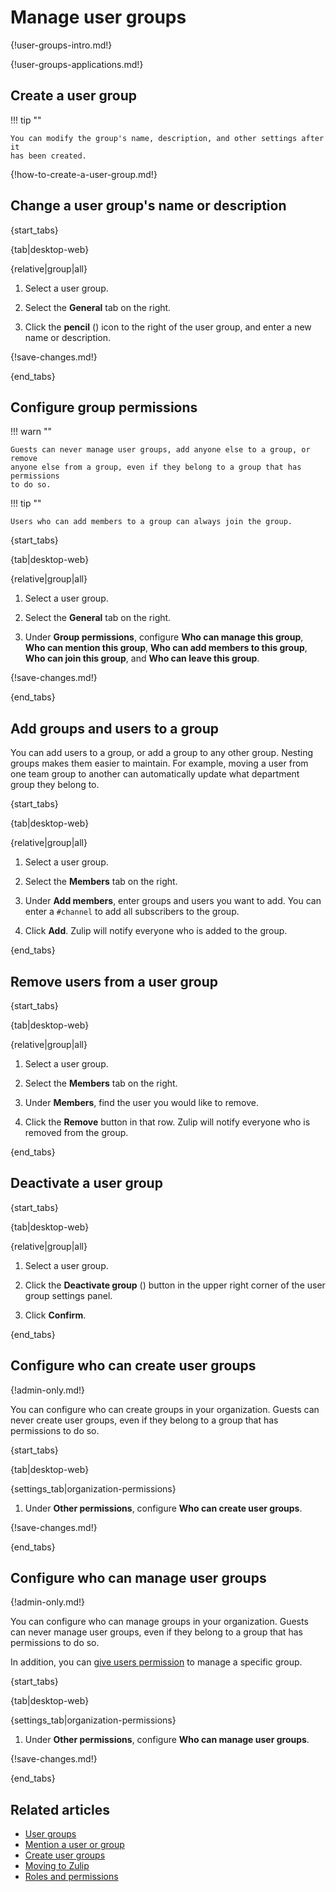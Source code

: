 # Manage user groups

{!user-groups-intro.md!}

{!user-groups-applications.md!}

## Create a user group

!!! tip ""

    You can modify the group's name, description, and other settings after it
    has been created.

{!how-to-create-a-user-group.md!}

## Change a user group's name or description

{start_tabs}

{tab|desktop-web}

{relative|group|all}

1. Select a user group.

1. Select the **General** tab on the right.

1. Click the **pencil** (<i class="fa fa-pencil"></i>) icon
   to the right of the user group, and enter a new name or description.

{!save-changes.md!}

{end_tabs}

## Configure group permissions

!!! warn ""

    Guests can never manage user groups, add anyone else to a group, or remove
    anyone else from a group, even if they belong to a group that has permissions
    to do so.

!!! tip ""

    Users who can add members to a group can always join the group.

{start_tabs}

{tab|desktop-web}

{relative|group|all}

1. Select a user group.

1. Select the **General** tab on the right.

1. Under **Group permissions**, configure **Who can manage this group**, **Who
   can mention this group**, **Who can add members to this group**, **Who can join
   this group**, and **Who can leave this group**.

{!save-changes.md!}

{end_tabs}

## Add groups and users to a group

You can add users to a group, or add a group to any other group. Nesting groups
makes them easier to maintain. For example, moving a user from one team group to
another can automatically update what department group they belong to.

{start_tabs}

{tab|desktop-web}

{relative|group|all}

1. Select a user group.

1. Select the **Members** tab on the right.

1. Under **Add members**, enter groups and users you want to add. You can enter
   a `#channel` to add all subscribers to the group.

1. Click **Add**. Zulip will notify everyone who is added to the group.

{end_tabs}

## Remove users from a user group

{start_tabs}

{tab|desktop-web}

{relative|group|all}

1. Select a user group.

1. Select the **Members** tab on the right.

1. Under **Members**, find the user you would like to remove.

1. Click the **Remove** button in that row. Zulip will notify everyone who is
   removed from the group.

{end_tabs}

## Deactivate a user group

{start_tabs}

{tab|desktop-web}

{relative|group|all}

1. Select a user group.

1. Click the **Deactivate group** (<i class="fa fa-trash-o"></i>) button in the
   upper right corner of the user group settings panel.

1. Click **Confirm**.

{end_tabs}

## Configure who can create user groups

{!admin-only.md!}

You can configure who can create groups in your organization. Guests can never
create user groups, even if they belong to a group that has permissions to do
so.

{start_tabs}

{tab|desktop-web}

{settings_tab|organization-permissions}

1. Under **Other permissions**, configure **Who can create user groups**.

{!save-changes.md!}

{end_tabs}

## Configure who can manage user groups

{!admin-only.md!}

You can configure who can manage groups in your organization. Guests can never
manage user groups, even if they belong to a group that has permissions to do
so.

In addition, you can [give users permission](#configure-group-permissions) to
manage a specific group.

{start_tabs}

{tab|desktop-web}

{settings_tab|organization-permissions}

1. Under **Other permissions**, configure **Who can manage user groups**.

{!save-changes.md!}

{end_tabs}

## Related articles

* [User groups](/help/user-groups)
* [Mention a user or group](/help/mention-a-user-or-group)
* [Create user groups](/help/create-user-groups)
* [Moving to Zulip](/help/moving-to-zulip)
* [Roles and permissions](/help/roles-and-permissions)
